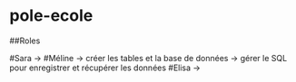 # pole-ecole

##Roles

#Sara
->
#Méline
-> créer les tables et la base de données
-> gérer le SQL pour enregistrer et récupérer les données
#Elisa
->
